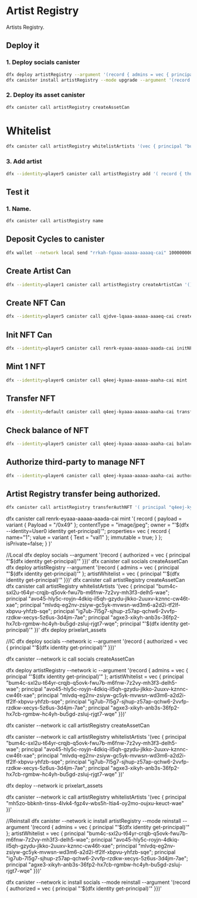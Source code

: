 # Artist Registry

Artists Registry.

## Deploy it

### 1. Deploy socials canister
```bash
dfx deploy artistRegistry --argument '(record { admins = vec { principal "'$(dfx identity get-principal)'" }; artistWhitelist = vec { principal "'$(dfx --identity=player1 identity get-principal)'" }})'
dfx canister install artistRegistry --mode upgrade --argument '(record { admins = vec { principal "'$(dfx identity get-principal)'" }; artistWhitelist = vec { principal "'$(dfx identity get-principal)'" }})'
```

### 2. Deploy its asset canister
```bash
dfx canister call artistRegistry createAssetCan
```

# Whitelist

```bash
dfx canister call artistRegistry whitelistArtists '(vec { principal "bum4c-sxl2u-t64yr-crqjb-q5ovk-fwu7b-m6fnw-7z2vy-mh3f3-delh5-wae"; principal "'$(dfx --identity=player5 identity get-principal)'" })'
```

### 3. Add artist

```bash
dfx --identity=player5 canister call artistRegistry add '( record { thumbnail = "T1"; name = "Test1"; frontend = null; description = "Test1"; principal_id = principal "'$(dfx --identity=player5 identity get-principal)'"; details = vec {  }; } )'
```

## Test it

### 1. Name.

```bash
dfx canister call artistRegistry name
```

## Deposit Cycles to canister 

```bash
dfx wallet --network local send "rrkah-fqaaa-aaaaa-aaaaq-cai" 10000000000000
```

## Create Artist Can

```bash
dfx --identity=player1 canister call artistRegistry createArtistCan '()'
```

## Create NFT Can

```bash
dfx --identity=player5 canister call qjdve-lqaaa-aaaaa-aaaeq-cai createNFTCan '(record { name = "Test1"; symbol = "T1"; supply = 3; website = "test1.com"; socials = vec { null }; prixelart = "Test1"; principal "'$(dfx --identity=player5 identity get-principal)'" }, principal "'$(dfx --identity=player5 identity get-principal)'")'
```

## Init NFT Can

```bash
dfx --identity=player5 canister call renrk-eyaaa-aaaaa-aaada-cai initNFTCan '(principal "qoctq-giaaa-aaaaa-aaaea-cai", principal "'$(dfx --identity=player5 identity get-principal)'")' 
```

## Mint 1 NFT

```bash
dfx --identity=player6 canister call q4eej-kyaaa-aaaaa-aaaha-cai mint '( record { payload = variant { Payload = blob "/0x49" }; contentType = "image/jpeg"; owner = principal "'$(dfx --identity=player6 identity get-principal)'"; properties = vec { record { name = "Test1"; value =  variant { Text = "Lol" }; immutable = true } }; isPrivate = false; } )'
```

## Transfer NFT

```bash
dfx --identity=default canister call q4eej-kyaaa-aaaaa-aaaha-cai transfer '( principal "'$(dfx --identity=player1 identity get-principal)'", "0" )'
```

## Check balance of NFT

```bash
dfx --identity=player5 canister call q4eej-kyaaa-aaaaa-aaaha-cai balanceOf '( principal "'$(dfx --identity=player5 identity get-principal)'" )'
```

## Authorize third-party to manage NFT

```bash
dfx --identity=player6 canister call q4eej-kyaaa-aaaaa-aaaha-cai authorize '( record { id="2"; p = principal "'$(dfx --identity=default identity get-principal)'"; isAuthorized = true; } )'
```

## Artist Registry transfer being authorized.

```bash
dfx canister call artistRegistry transferAuthNFT '( principal "q4eej-kyaaa-aaaaa-aaaha-cai", principal "'$(dfx --identity=player3 identity get-principal)'", "0" )'
```


dfx canister call renrk-eyaaa-aaaaa-aaada-cai mint '( record { payload = variant { Payload = "/0x49" }; contentType = "image/jpeg"; owner = "'$(dfx --identity=User0 identity get-principal)'"; properties= vec { record { name="1"; value = variant { Text = "val1" }; immutable = true; } }; isPrivate=false; } )'

//Local
dfx deploy socials --argument '(record { authorized = vec { principal "'$(dfx identity get-principal)'" }})'
dfx canister call socials createAssetCan
dfx deploy artistRegistry --argument '(record { admins = vec { principal "'$(dfx identity get-principal)'" }; artistWhitelist = vec { principal "'$(dfx identity get-principal)'" }})'
dfx canister call artistRegistry createAssetCan
dfx canister call artistRegistry whitelistArtists '(vec { principal "bum4c-sxl2u-t64yr-crqjb-q5ovk-fwu7b-m6fnw-7z2vy-mh3f3-delh5-wae"; principal "avo45-hly5c-royjn-4dkiq-il5qh-gzydu-jlkko-2uuxv-kznnc-cw46t-xae"; principal "mlvdq-eg2nv-zsiyw-gc5yk-mvwsn-wd3m6-a2d2i-tf2lf-xbpvu-yhfzb-sqe"; principal "ig7ub-7l5g7-sjhup-z57ap-qchw6-2vvfp-rzdkw-xecys-5z6us-3d4jm-7ae"; principal "agxe3-xikyh-anb3s-36fp2-hx7cb-rgmbw-hc4yh-bu5gd-zsluj-rjgt7-wqe"; principal "'$(dfx identity get-principal)'" })'
dfx deploy prixelart_assets

//IC
dfx deploy socials --network ic --argument '(record { authorized = vec { principal "'$(dfx identity get-principal)'" }})'

dfx canister --network ic call socials createAssetCan

dfx deploy artistRegistry --network ic --argument '(record { admins = vec { principal "'$(dfx identity get-principal)'" }; artistWhitelist = vec { principal "bum4c-sxl2u-t64yr-crqjb-q5ovk-fwu7b-m6fnw-7z2vy-mh3f3-delh5-wae"; principal "avo45-hly5c-royjn-4dkiq-il5qh-gzydu-jlkko-2uuxv-kznnc-cw46t-xae"; principal "mlvdq-eg2nv-zsiyw-gc5yk-mvwsn-wd3m6-a2d2i-tf2lf-xbpvu-yhfzb-sqe"; principal "ig7ub-7l5g7-sjhup-z57ap-qchw6-2vvfp-rzdkw-xecys-5z6us-3d4jm-7ae"; principal "agxe3-xikyh-anb3s-36fp2-hx7cb-rgmbw-hc4yh-bu5gd-zsluj-rjgt7-wqe" }})'

dfx canister --network ic call artistRegistry createAssetCan

dfx canister --network ic call artistRegistry whitelistArtists '(vec { principal "bum4c-sxl2u-t64yr-crqjb-q5ovk-fwu7b-m6fnw-7z2vy-mh3f3-delh5-wae"; principal "avo45-hly5c-royjn-4dkiq-il5qh-gzydu-jlkko-2uuxv-kznnc-cw46t-xae"; principal "mlvdq-eg2nv-zsiyw-gc5yk-mvwsn-wd3m6-a2d2i-tf2lf-xbpvu-yhfzb-sqe"; principal "ig7ub-7l5g7-sjhup-z57ap-qchw6-2vvfp-rzdkw-xecys-5z6us-3d4jm-7ae"; principal "agxe3-xikyh-anb3s-36fp2-hx7cb-rgmbw-hc4yh-bu5gd-zsluj-rjgt7-wqe" })'

dfx deploy --network ic prixelart_assets

dfx canister --network ic call artistRegistry whitelistArtists '(vec { principal "mh5zo-bbknh-tinss-4lvk4-fgz4v-wbs5h-ltia4-oy2mo-oujxu-keuct-wae" })'


//Reinstall
dfx canister --network ic install artistRegistry --mode reinstall --argument '(record { admins = vec { principal "'$(dfx identity get-principal)'" }; artistWhitelist = vec { principal "bum4c-sxl2u-t64yr-crqjb-q5ovk-fwu7b-m6fnw-7z2vy-mh3f3-delh5-wae"; principal "avo45-hly5c-royjn-4dkiq-il5qh-gzydu-jlkko-2uuxv-kznnc-cw46t-xae"; principal "mlvdq-eg2nv-zsiyw-gc5yk-mvwsn-wd3m6-a2d2i-tf2lf-xbpvu-yhfzb-sqe"; principal "ig7ub-7l5g7-sjhup-z57ap-qchw6-2vvfp-rzdkw-xecys-5z6us-3d4jm-7ae"; principal "agxe3-xikyh-anb3s-36fp2-hx7cb-rgmbw-hc4yh-bu5gd-zsluj-rjgt7-wqe" }})'

dfx canister --network ic install socials --mode reinstall --argument '(record { authorized = vec { principal "'$(dfx identity get-principal)'" }})'

